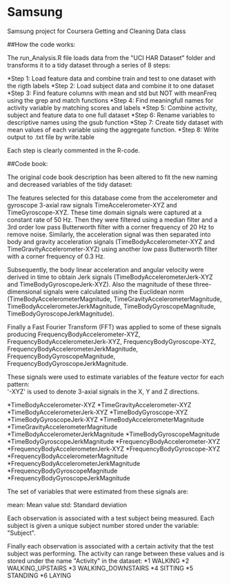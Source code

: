 Samsung
=======

Samsung project for Coursera Getting and Cleaning Data class 



##How the code works:

The run_Analysis.R file loads data from the "UCI HAR Dataset" folder and transforms it to a tidy dataset through a series of 8 steps:

*Step 1: Load feature data and combine train and test to one dataset with the rigth labels
*Step 2: Load subject data and combine it to one dataset
*Step 3: Find feature columns with mean and std but NOT with meanFreq using the grep and match functions
*Step 4: Find meaningfull names for activity variable by matching scores and labels 
*Step 5: Combine activity, subject and feature data to one full dataset
*Step 6: Rename variables to descriptive names using the gsub function 
*Step 7: Create tidy dataset with mean values of each variable using the aggregate function.
*Step 8: Write output to .txt file by write.table

Each step is clearly commented in the R-code.



##Code book:

The original code book description has been altered to fit the new naming and decreased variables of the tidy dataset: 

The features selected for this database come from the accelerometer and gyroscope 3-axial raw signals TimeAccelerometer-XYZ and TimeGyroscope-XYZ. These time domain signals were captured at a constant rate of 50 Hz. Then they were filtered using a median filter and a 3rd order low pass Butterworth filter with a corner frequency of 20 Hz to remove noise. Similarly, the acceleration signal was then separated into body and gravity acceleration signals (TimeBodyAccelerometer-XYZ and TimeGravityAccelerometer-XYZ) using another low pass Butterworth filter with a corner frequency of 0.3 Hz. 

Subsequently, the body linear acceleration and angular velocity were derived in time to obtain Jerk signals (TimeBodyAccelerometerJerk-XYZ and TimeBodyGyroscopeJerk-XYZ). Also the magnitude of these three-dimensional signals were calculated using the Euclidean norm (TimeBodyAccelerometerMagnitude, TimeGravityAccelerometerMagnitude, TimeBodyAccelerometerJerkMagnitude, TimeBodyGyroscopeMagnitude, TimeBodyGyroscopeJerkMagnitude). 

Finally a Fast Fourier Transform (FFT) was applied to some of these signals producing FrequencyBodyAccelerometer-XYZ, FrequencyBodyAccelerometerJerk-XYZ, FrequencyBodyGyroscope-XYZ, FrequencyBodyAccelerometerJerkMagnitude, FrequencyBodyGyroscopeMagnitude, FrequencyBodyGyroscopeJerkMagnitude.  

These signals were used to estimate variables of the feature vector for each pattern:  
'-XYZ' is used to denote 3-axial signals in the X, Y and Z directions.

*TimeBodyAccelerometer-XYZ
*TimeGravityAccelerometer-XYZ
*TimeBodyAccelerometerJerk-XYZ
*TimeBodyGyroscope-XYZ
*TimeBodyGyroscopeJerk-XYZ
*TimeBodyAccelerometerMagnitude
*TimeGravityAccelerometerMagnitude
*TimeBodyAccelerometerJerkMagnitude
*TimeBodyGyroscopeMagnitude
*TimeBodyGyroscopeJerkMagnitude
*FrequencyBodyAccelerometer-XYZ
*FrequencyBodyAccelerometerJerk-XYZ
*FrequencyBodyGyroscope-XYZ
*FrequencyBodyAccelerometerMagnitude
*FrequencyBodyAccelerometerJerkMagnitude
*FrequencyBodyGyroscopeMagnitude
*FrequencyBodyGyroscopeJerkMagnitude

The set of variables that were estimated from these signals are: 

mean: Mean value
std: Standard deviation

Each observation is associated with a test subject being measured. Each subject is given a unique subject number stored under the variable: "Subject".  

Finally each observation is associated with a certain activity that the test subject was performing. The activity can range between these values and is stored under the name "Activity" in the dataset: 
*1 WALKING
*2 WALKING_UPSTAIRS
*3 WALKING_DOWNSTAIRS
*4 SITTING
*5 STANDING
*6 LAYING